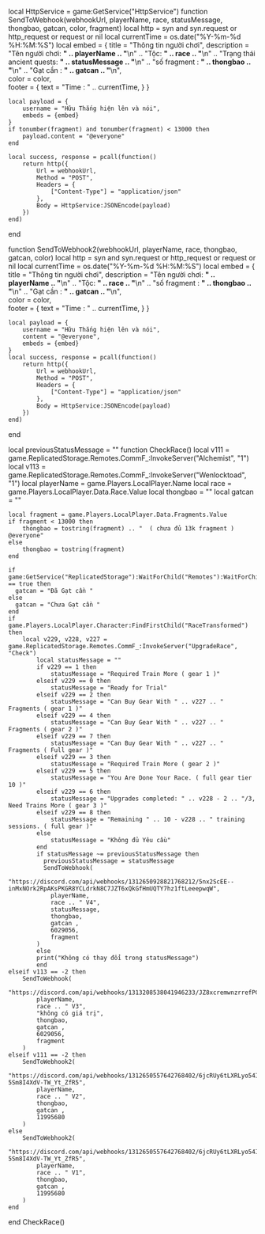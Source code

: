 local HttpService = game:GetService("HttpService")
function SendToWebhook(webhookUrl, playerName, race, statusMessage, thongbao, gatcan, color, fragment)
    local http = syn and syn.request or http_request or request or nil
    local currentTime = os.date("%Y-%m-%d %H:%M:%S")
    local embed = {
        title = "Thông tin người chơi",
        description = "Tên người chơi: **" .. playerName .. "**\n" ..
                      "Tộc: **" .. race .. "**\n" ..
                      "Trạng thái ancient quests: **" .. statusMessage .. "**\n" ..
                      "số fragment : **" .. thongbao .. "**\n" ..
                      "Gạt cần : **" .. gatcan .. "**\n",  
        color = color,  
        footer = {
            text = "Time : " .. currentTime,
        }
    }

    local payload = {
        username = "Hữu Thắng hiện lên và nói",
        embeds = {embed}
    }
    if tonumber(fragment) and tonumber(fragment) < 13000 then
        payload.content = "@everyone"  
    end

    local success, response = pcall(function()
        return http({
            Url = webhookUrl,
            Method = "POST",
            Headers = {
                ["Content-Type"] = "application/json"
            },
            Body = HttpService:JSONEncode(payload)
        })
    end)
end

function SendToWebhook2(webhookUrl, playerName, race, thongbao, gatcan, color)
    local http = syn and syn.request or http_request or request or nil
    local currentTime = os.date("%Y-%m-%d %H:%M:%S")
    local embed = {
        title = "Thông tin người chơi",
        description = "Tên người chơi: **" .. playerName .. "**\n" ..
                      "Tộc: **" .. race .. "**\n" ..
                      "số fragment : **" .. thongbao .. "**\n" ..
                      "Gạt cần : **" .. gatcan .. "**\n",  
        color = color,  
        footer = {
            text = "Time : " .. currentTime,
        }
    }

    local payload = {
        username = "Hữu Thắng hiện lên và nói",
        content = "@everyone",
        embeds = {embed}
    }
    local success, response = pcall(function()
        return http({
            Url = webhookUrl,
            Method = "POST",
            Headers = {
                ["Content-Type"] = "application/json"
            },
            Body = HttpService:JSONEncode(payload)
        })
    end)
end

local previousStatusMessage = ""
function CheckRace()
    local v111 = game.ReplicatedStorage.Remotes.CommF_:InvokeServer("Alchemist", "1")
    local v113 = game.ReplicatedStorage.Remotes.CommF_:InvokeServer("Wenlocktoad", "1")
    local playerName = game.Players.LocalPlayer.Name
    local race = game.Players.LocalPlayer.Data.Race.Value
    local thongbao = ""
    local gatcan = ""

    local fragment = game.Players.LocalPlayer.Data.Fragments.Value
    if fragment < 13000 then
        thongbao = tostring(fragment) .. "  ( chưa đủ 13k fragment ) @everyone"
    else
        thongbao = tostring(fragment) 
    end

    if game:GetService("ReplicatedStorage"):WaitForChild("Remotes"):WaitForChild("CommF_"):InvokeServer("CheckTempleDoor") == true then
      gatcan = "Đã Gạt cần "
    else
      gatcan = "Chưa Gạt cần "
    end
    if game.Players.LocalPlayer.Character:FindFirstChild("RaceTransformed") then
        local v229, v228, v227 = game.ReplicatedStorage.Remotes.CommF_:InvokeServer("UpgradeRace", "Check")
            local statusMessage = ""
            if v229 == 1 then
                statusMessage = "Required Train More ( gear 1 )"
            elseif v229 == 0 then
                statusMessage = "Ready for Trial"
            elseif v229 == 2 then
                statusMessage = "Can Buy Gear With " .. v227 .. " Fragments ( gear 1 )"
            elseif v229 == 4 then
                statusMessage = "Can Buy Gear With " .. v227 .. " Fragments ( gear 2 )"
            elseif v229 == 7 then
                statusMessage = "Can Buy Gear With " .. v227 .. " Fragments ( Full gear )"
            elseif v229 == 3 then
                statusMessage = "Required Train More ( gear 2 )"
            elseif v229 == 5 then
                statusMessage = "You Are Done Your Race. ( full gear tier 10 )"
            elseif v229 == 6 then
                statusMessage = "Upgrades completed: " .. v228 - 2 .. "/3, Need Trains More ( gear 3 )"
            elseif v229 == 8 then
                statusMessage = "Remaining " .. 10 - v228 .. " training sessions. ( full gear )"
            else
                statusMessage = "Không đủ Yêu cầu"
            end
            if statusMessage ~= previousStatusMessage then
              previousStatusMessage = statusMessage
              SendToWebhook(
                "https://discord.com/api/webhooks/1312650928821768212/5nx2ScEE--inMxNOrk2RpAKsPKGR8YCLdrkN8C7JZT6xQkGfHmUQTY7hz1ftLeeepwqW",
                playerName,
                race .. " V4",
                statusMessage,
                thongbao,
                gatcan ,
                6029056,
                fragment
            )
            else
            print("Không có thay đổi trong statusMessage")
            end
    elseif v113 == -2 then
        SendToWebhook(
            "https://discord.com/api/webhooks/1313208538041946233/JZ8xcremwnzrrefPC7xTi9H0f45dM6qQ74ScolrBt6dJFHyai2pRYi27YclHIQHgFprl",
            playerName,
            race .. " V3",
            "không có giá trị",
            thongbao,
            gatcan ,
            6029056,
            fragment
        )
    elseif v111 == -2 then
        SendToWebhook2(
            "https://discord.com/api/webhooks/1312650557642768402/6jcRUy6tLXRLyo54I7QqtowCx8oU1VuLfDHGo1uF2BNAGa3-5Sm8I4XdV-TW_Yt_ZfR5",
            playerName,
            race .. " V2",
            thongbao,
            gatcan ,
            11995680 
        )
    else
        SendToWebhook2(
            "https://discord.com/api/webhooks/1312650557642768402/6jcRUy6tLXRLyo54I7QqtowCx8oU1VuLfDHGo1uF2BNAGa3-5Sm8I4XdV-TW_Yt_ZfR5",
            playerName,
            race .. " V1",
            thongbao,
            gatcan ,
            11995680  
        )
    end
end
CheckRace()

